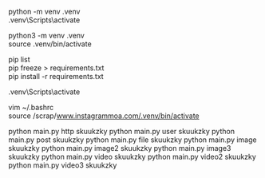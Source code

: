 python -m venv .venv  
.venv\Scripts\activate  

python3 -m venv .venv  
source .venv/bin/activate  

pip list  
pip freeze > requirements.txt  
pip install -r requirements.txt  

.venv\Scripts\activate  

vim ~/.bashrc  
source /scrap/www.instagrammoa.com/.venv/bin/activate  

python main.py http skuukzky
python main.py user skuukzky
python main.py post skuukzky
python main.py file skuukzky
python main.py image skuukzky
python main.py image2 skuukzky
python main.py image3 skuukzky
python main.py video skuukzky
python main.py video2 skuukzky
python main.py video3 skuukzky